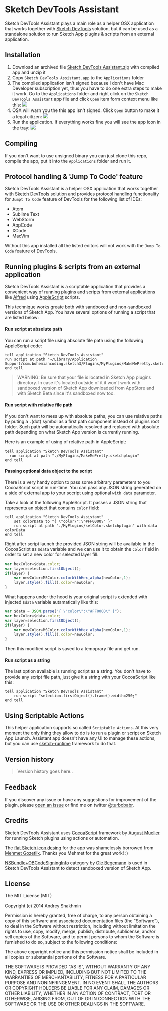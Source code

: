 Sketch DevTools Assistant
=========================

Sketch DevTools Assistant plays a main role as a helper OSX application that works together with [Sketch DevTools](http://github.com/turbobabr/sketch-devtools) solution, but it can be used as a standalone solution to run Sketch App plugins & scripts from an external application.

## Installation
1. Download an archived file [Sketch DevTools Assistant.zip]() with compiled app and unzip it
2. Copy `Sketch DevTools Assistant.app` to the `Applications` folder
3. The compiled application isn't signed because I don't have Mac Developer subscription yet, thus you have to do one extra steps to make it work. Go to the `Applications` folder and right click on the `Sketch DevTools Assistant` app file and click `Open` item form context menu like this: <img src="https://raw.githubusercontent.com/turbobabr/sketch-devtools-assistant/master/docs/open_app.png">
4. OSX will warn you the this app isn't signed. Click `Open` button to make it a legal citizen: <img src="https://raw.githubusercontent.com/turbobabr/sketch-devtools-assistant/master/docs/warning_dialog.png">
5. Run the application. If everything works fine you will see the app icon in the tray: <img src="https://raw.githubusercontent.com/turbobabr/sketch-devtools-assistant/master/docs/tray_status.png">

## Compiling

If you don't want to use unsigned binary you can just clone this repo, compile the app, put it into the `Applications` folder and run it.

## Protocol handling & 'Jump To Code' feature

Sketch DevTools Assistant is a helper OSX application that works together with [Sketch DevTools](http://github.com/turbobabr/sketch-devtools) solution and provides protocol handling functionality for `Jumpt To Code` feature of DevTools for the following list of IDEs:
- Atom
- Sublime Text
- WebStorm
- AppCode
- XCode
- MacVim

Without this app installed all the listed editors will not work with the `Jump To Code` feature of DevTools.

## Running plugins & scripts from an external application

Sketch DevTools Assistant is a scriptable application that provides a convenient way of running plugins and scripts from external applications like [Alfred](http://www.alfredapp.com/) using [AppleScript](http://developer.apple.com/library/mac/documentation/AppleScript/Conceptual/AppleScriptLangGuide/introduction/ASLR_intro.html) scripts. 

This technique works greate both with sandboxed and non-sandboxed versions of Sketch App. You have several options of running a script that are listed below:

#### Run script at absolute path

You can run a script file using absolute file path using the following AppleScript code:

```AppleScript
tell application "Sketch DevTools Assistant"
run script at path "~/Library/Application Support/com.bohemiancoding.sketch3/Plugins/MyPlugins/MakeMePretty.sketchplugin"
end tell
```
> WARNING: Be sure that your file is located in Sketch App plugins directory. In case it's located outside of it it won't work with sandboxed version of Sketch App downloaded from AppStore and with Sketch Beta since it's sandboxed now too.

#### Run script with relative file path

If you don't want to mess up with absolute paths, you can use relative paths by puting a `.`(dot) symbol as a first path component instead of plugins root folder. Such path will be automatically resolved and replaced with absolute path depending on what Sketch App version is currently running.

Here is an example of using of relative path in AppleScript:

```AppleScript
tell application "Sketch DevTools Assistant"
  run script at path "./MyPlugins/MakeMePretty.sketchplugin"
end tell
```

#### Passing optional data object to the script

There is a very handy option to pass some arbitrary parameters to you CocoaScript script in run-time. You can pass any JSON string generated on a side of external app to your sccript using optional `with data` parameter.

Take a look at the following AppleScript. It passes a JSON string that represents an object that contains `color` field:

```AppleScript
tell application "Sketch DevTools Assistant"
	set colorData to "{ \"color\":\"#FF0000\" }"
	run script at path "./MyPlugins/setColor.sketchplugin" with data colorData
end tell
```

Right after script launch the provided JSON string will be available in the CocoaScript as `$data` variable and we can use it to obtain the `color` field in order to set a new color for selected layer fill:

```JavaScript
var hexColor=$data.color;
var layer=selection.firstObject();
if(layer) {
    var newColor=MSColor.colorWithHex_alpha(hexColor,1);
    layer.style().fill().color=newColor;
}
```

What happens under the hood is your original script is extended with injected `$data` variable autamatically like this:

```JavaScript
var $data = JSON.parse("{ \"color\":\"#FF0000\" }");
var hexColor=$data.color;
var layer=selection.firstObject();
if(layer) {
    var newColor=MSColor.colorWithHex_alpha(hexColor,1);
    layer.style().fill().color=newColor;
}
```
Then this modified script is saved to a temoprary file and get run.


#### Run script as a string

The last option available is running script as a string. You don't have to provide any script file path, just give it a string with your CocoaScript like this:

```AppleScript
tell application "Sketch DevTools Assistant" 
	run script "selection.firstObject().frame().width=250;"
end tell
```

## Using Scriptable Actions

This helper application supports so called `Scriptable Actions`. At this very moment the only thing they allow to do is to run a plugin or script on Sketch App Launch. Assistant app doesn't have any UI to manage these actions, but you can use [sketch-runtime](https://github.com/turbobabr/sketch-runtime) framework to do that.


## Version history

> Version history goes here..

## Feedback

If you discover any issue or have any suggestions for improvement of the plugin, please [open an issue](https://github.com/turbobabr/sketch-devtools-assistant/issues) or find me on twitter [@turbobabr](http://twitter.com/turbobabr).

## Credits

Sketch DevTools Assistant uses [CocoaScript](http://github.com/ccgus/CocoaScript) framework by [August Mueller](http://github.com/ccgus) for running Sketch plugins using actions or automation.

The [flat Sketch icon desing](http://dribbble.com/shots/1705797-Sketch-App-Icon-Yosemite-Edition?list=users&offset=0) for the app was shamelessly borrowed from [Mehmet Gozetlik](http://dribbble.com/Antrepo). Thanks you Mehmet for the great work! :)

[NSBundle+OBCodeSigningInfo](http://github.com/ole/NSBundle-OBCodeSigningInfo) category by [Ole Begemann](https://github.com/ole) is used in Sketch DevTools Assistant to detect sandboxed version of Sketch App.

## License

The MIT License (MIT)

Copyright (c) 2014 Andrey Shakhmin

Permission is hereby granted, free of charge, to any person obtaining a copy of this software and associated documentation files (the "Software"), to deal in the Software without restriction, including without limitation the rights to use, copy, modify, merge, publish, distribute, sublicense, and/or sell copies of the Software, and to permit persons to whom the Software is furnished to do so, subject to the following conditions:

The above copyright notice and this permission notice shall be included in all copies or substantial portions of the Software.

THE SOFTWARE IS PROVIDED "AS IS", WITHOUT WARRANTY OF ANY KIND, EXPRESS OR IMPLIED, INCLUDING BUT NOT LIMITED TO THE WARRANTIES OF MERCHANTABILITY, FITNESS FOR A PARTICULAR PURPOSE AND NONINFRINGEMENT. IN NO EVENT SHALL THE AUTHORS OR COPYRIGHT HOLDERS BE LIABLE FOR ANY CLAIM, DAMAGES OR OTHER LIABILITY, WHETHER IN AN ACTION OF CONTRACT, TORT OR OTHERWISE, ARISING FROM, OUT OF OR IN CONNECTION WITH THE SOFTWARE OR THE USE OR OTHER DEALINGS IN THE SOFTWARE.



